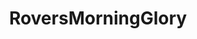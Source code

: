 ---
title: RoversMorningGlory
crosslinks:
- livven
- help
- ReallyBigShow
- Harmontown
- Enhancement
- The_Donald
---